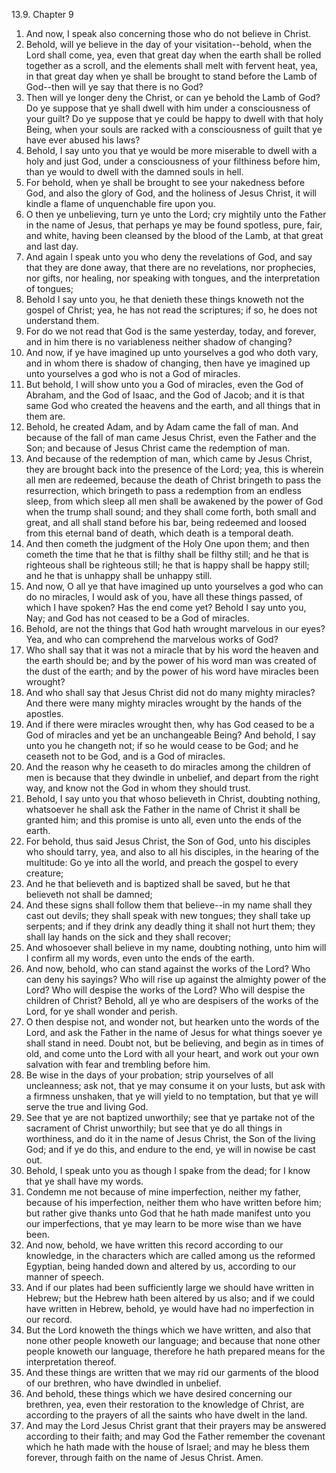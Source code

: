 13.9. Chapter 9
1. And now, I speak also concerning those who do not believe in Christ.
2. Behold, will ye believe in the day of your visitation--behold, when the Lord shall come, yea, even that great day when the earth shall be rolled together as a scroll, and the elements shall melt with fervent heat, yea, in that great day when ye shall be brought to stand before the Lamb of God--then will ye say that there is no God?
3. Then will ye longer deny the Christ, or can ye behold the Lamb of God? Do ye suppose that ye shall dwell with him under a consciousness of your guilt? Do ye suppose that ye could be happy to dwell with that holy Being, when your souls are racked with a consciousness of guilt that ye have ever abused his laws?
4. Behold, I say unto you that ye would be more miserable to dwell with a holy and just God, under a consciousness of your filthiness before him, than ye would to dwell with the damned souls in hell.
5. For behold, when ye shall be brought to see your nakedness before God, and also the glory of God, and the holiness of Jesus Christ, it will kindle a flame of unquenchable fire upon you.
6. O then ye unbelieving, turn ye unto the Lord; cry mightily unto the Father in the name of Jesus, that perhaps ye may be found spotless, pure, fair, and white, having been cleansed by the blood of the Lamb, at that great and last day.
7. And again I speak unto you who deny the revelations of God, and say that they are done away, that there are no revelations, nor prophecies, nor gifts, nor healing, nor speaking with tongues, and the interpretation of tongues;
8. Behold I say unto you, he that denieth these things knoweth not the gospel of Christ; yea, he has not read the scriptures; if so, he does not understand them.
9. For do we not read that God is the same yesterday, today, and forever, and in him there is no variableness neither shadow of changing?
10. And now, if ye have imagined up unto yourselves a god who doth vary, and in whom there is shadow of changing, then have ye imagined up unto yourselves a god who is not a God of miracles.
11. But behold, I will show unto you a God of miracles, even the God of Abraham, and the God of Isaac, and the God of Jacob; and it is that same God who created the heavens and the earth, and all things that in them are.
12. Behold, he created Adam, and by Adam came the fall of man. And because of the fall of man came Jesus Christ, even the Father and the Son; and because of Jesus Christ came the redemption of man.
13. And because of the redemption of man, which came by Jesus Christ, they are brought back into the presence of the Lord; yea, this is wherein all men are redeemed, because the death of Christ bringeth to pass the resurrection, which bringeth to pass a redemption from an endless sleep, from which sleep all men shall be awakened by the power of God when the trump shall sound; and they shall come forth, both small and great, and all shall stand before his bar, being redeemed and loosed from this eternal band of death, which death is a temporal death.
14. And then cometh the judgment of the Holy One upon them; and then cometh the time that he that is filthy shall be filthy still; and he that is righteous shall be righteous still; he that is happy shall be happy still; and he that is unhappy shall be unhappy still.
15. And now, O all ye that have imagined up unto yourselves a god who can do no miracles, I would ask of you, have all these things passed, of which I have spoken? Has the end come yet? Behold I say unto you, Nay; and God has not ceased to be a God of miracles.
16. Behold, are not the things that God hath wrought marvelous in our eyes? Yea, and who can comprehend the marvelous works of God?
17. Who shall say that it was not a miracle that by his word the heaven and the earth should be; and by the power of his word man was created of the dust of the earth; and by the power of his word have miracles been wrought?
18. And who shall say that Jesus Christ did not do many mighty miracles? And there were many mighty miracles wrought by the hands of the apostles.
19. And if there were miracles wrought then, why has God ceased to be a God of miracles and yet be an unchangeable Being? And behold, I say unto you he changeth not; if so he would cease to be God; and he ceaseth not to be God, and is a God of miracles.
20. And the reason why he ceaseth to do miracles among the children of men is because that they dwindle in unbelief, and depart from the right way, and know not the God in whom they should trust.
21. Behold, I say unto you that whoso believeth in Christ, doubting nothing, whatsoever he shall ask the Father in the name of Christ it shall be granted him; and this promise is unto all, even unto the ends of the earth.
22. For behold, thus said Jesus Christ, the Son of God, unto his disciples who should tarry, yea, and also to all his disciples, in the hearing of the multitude: Go ye into all the world, and preach the gospel to every creature;
23. And he that believeth and is baptized shall be saved, but he that believeth not shall be damned;
24. And these signs shall follow them that believe--in my name shall they cast out devils; they shall speak with new tongues; they shall take up serpents; and if they drink any deadly thing it shall not hurt them; they shall lay hands on the sick and they shall recover;
25. And whosoever shall believe in my name, doubting nothing, unto him will I confirm all my words, even unto the ends of the earth.
26. And now, behold, who can stand against the works of the Lord? Who can deny his sayings? Who will rise up against the almighty power of the Lord? Who will despise the works of the Lord? Who will despise the children of Christ? Behold, all ye who are despisers of the works of the Lord, for ye shall wonder and perish.
27. O then despise not, and wonder not, but hearken unto the words of the Lord, and ask the Father in the name of Jesus for what things soever ye shall stand in need. Doubt not, but be believing, and begin as in times of old, and come unto the Lord with all your heart, and work out your own salvation with fear and trembling before him.
28. Be wise in the days of your probation; strip yourselves of all uncleanness; ask not, that ye may consume it on your lusts, but ask with a firmness unshaken, that ye will yield to no temptation, but that ye will serve the true and living God.
29. See that ye are not baptized unworthily; see that ye partake not of the sacrament of Christ unworthily; but see that ye do all things in worthiness, and do it in the name of Jesus Christ, the Son of the living God; and if ye do this, and endure to the end, ye will in nowise be cast out.
30. Behold, I speak unto you as though I spake from the dead; for I know that ye shall have my words.
31. Condemn me not because of mine imperfection, neither my father, because of his imperfection, neither them who have written before him; but rather give thanks unto God that he hath made manifest unto you our imperfections, that ye may learn to be more wise than we have been.
32. And now, behold, we have written this record according to our knowledge, in the characters which are called among us the reformed Egyptian, being handed down and altered by us, according to our manner of speech.
33. And if our plates had been sufficiently large we should have written in Hebrew; but the Hebrew hath been altered by us also; and if we could have written in Hebrew, behold, ye would have had no imperfection in our record.
34. But the Lord knoweth the things which we have written, and also that none other people knoweth our language; and because that none other people knoweth our language, therefore he hath prepared means for the interpretation thereof.
35. And these things are written that we may rid our garments of the blood of our brethren, who have dwindled in unbelief.
36. And behold, these things which we have desired concerning our brethren, yea, even their restoration to the knowledge of Christ, are according to the prayers of all the saints who have dwelt in the land.
37. And may the Lord Jesus Christ grant that their prayers may be answered according to their faith; and may God the Father remember the covenant which he hath made with the house of Israel; and may he bless them forever, through faith on the name of Jesus Christ. Amen.

